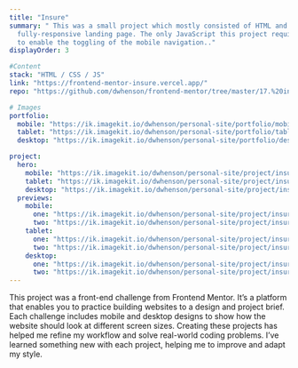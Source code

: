 ```yaml
---
title: "Insure"
summary: " This was a small project which mostly consisted of HTML and CSS. I built a
  fully-responsive landing page. The only JavaScript this project required was
  to enable the toggling of the mobile navigation.."
displayOrder: 3

#Content
stack: "HTML / CSS / JS"
link: "https://frontend-mentor-insure.vercel.app/"
repo: "https://github.com/dwhenson/frontend-mentor/tree/master/17.%20insure-landing-page"

# Images
portfolio:
  mobile: "https://ik.imagekit.io/dwhenson/personal-site/portfolio/mobile/image-portfolio-insure_2x_esT3W95Cp.jpg?updatedAt=1639820389412"
  tablet: "https://ik.imagekit.io/dwhenson/personal-site/portfolio/tablet/image-portfolio-insure_2x_cUxzXQxm8fw.jpg?updatedAt=1639820367578"
  desktop: "https://ik.imagekit.io/dwhenson/personal-site/portfolio/desktop/image-portfolio-insure_2x_e4sN9sGYU.jpg?updatedAt=1639820384351"

project:
  hero:
    mobile: "https://ik.imagekit.io/dwhenson/personal-site/project/insure/mobile-image-insure-hero_2x_HvPbnv4oL.jpg?updatedAt=1639892629487"
    tablet: "https://ik.imagekit.io/dwhenson/personal-site/project/insure/tablet-image-insure-hero_2x_MKoL7WnvU.jpg?updatedAt=1639892638292"
    desktop: "https://ik.imagekit.io/dwhenson/personal-site/project/insure/desktop-image-insure-hero_2x_Kgp-_fzgQ.jpg?updatedAt=1639892637274"
  previews:
    mobile:
      one: "https://ik.imagekit.io/dwhenson/personal-site/project/insure/mobile-image-insure-preview-1_2x_JHqIkgOdq.jpg?updatedAt=1639892635356"
      two: "https://ik.imagekit.io/dwhenson/personal-site/project/insure/mobile-image-insure-preview-2_2x_0bTV39CkC.jpg?updatedAt=1639892637411"
    tablet:
      one: "https://ik.imagekit.io/dwhenson/personal-site/project/insure/tablet-image-insure-preview-1_2x_5Es0Ea9PI.jpg?updatedAt=1639892639874"
      two: "https://ik.imagekit.io/dwhenson/personal-site/project/insure/tablet-image-insure-preview-2_2x_6OXmIMqOD.jpg?updatedAt=1639892633652"
    desktop:
      one: "https://ik.imagekit.io/dwhenson/personal-site/project/insure/desktop-image-insure-preview-1_2x_H8SL7Kzef.jpg?updatedAt=1639892634173"
      two: "https://ik.imagekit.io/dwhenson/personal-site/project/insure/desktop-image-insure-preview-2_2x_E0B5Rt471fS.jpg?updatedAt=1639892636445"
---
```


This project was a front-end challenge from Frontend Mentor. It’s a platform that enables you to practice building websites to a design and project brief. Each challenge includes mobile and desktop designs to show how the website should look at different screen sizes. Creating these projects has helped me refine my workflow and solve real-world coding problems. I’ve learned something new with each project, helping me to improve and adapt my style.
